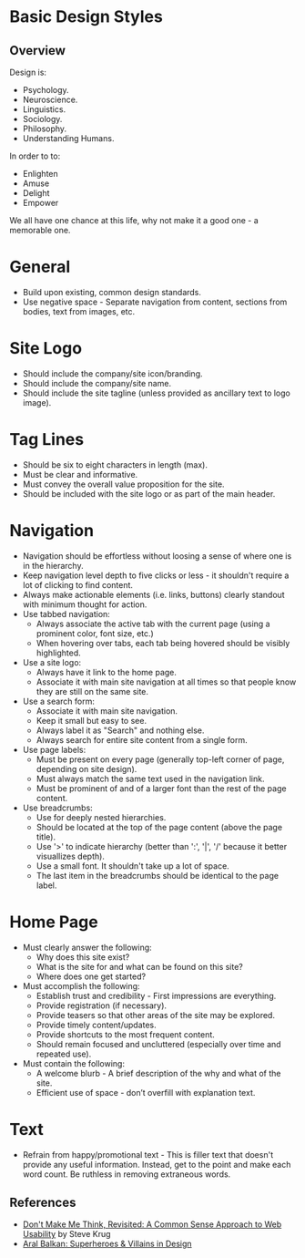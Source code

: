 # Basic Design Styles

## Overview

Design is:

- Psychology.
- Neuroscience.
- Linguistics.
- Sociology.
- Philosophy.
- Understanding Humans.

In order to to:

- Enlighten
- Amuse
- Delight
- Empower

We all have one chance at this life, why not make it a good one - a memorable one.

# General

- Build upon existing, common design standards.
- Use negative space - Separate navigation from content, sections from bodies, text from images,
  etc.

# Site Logo

- Should include the company/site icon/branding.
- Should include the company/site name.
- Should include the site tagline (unless provided as ancillary text to logo image).

# Tag Lines

- Should be six to eight characters in length (max).
- Must be clear and informative.
- Must convey the overall value proposition for the site.
- Should be included with the site logo or as part of the main header.

# Navigation

- Navigation should be effortless without loosing a sense of where one is in the hierarchy.
- Keep navigation level depth to five clicks or less - it shouldn't require a lot of clicking to
  find content.
- Always make actionable elements (i.e. links, buttons) clearly standout with minimum thought for
  action.
- Use tabbed navigation:
  - Always associate the active tab with the current page (using a prominent color, font size, etc.)
  - When hovering over tabs, each tab being hovered should be visibly highlighted.
- Use a site logo:
  - Always have it link to the home page.
  - Associate it with main site navigation at all times so that people know they are still on the
    same site.
- Use a search form:
  - Associate it with main site navigation.
  - Keep it small but easy to see.
  - Always label it as "Search" and nothing else.
  - Always search for entire site content from a single form.
- Use page labels:
  - Must be present on every page (generally top-left corner of page, depending on site design).
  - Must always match the same text used in the navigation link.
  - Must be prominent of and of a larger font than the rest of the page content.
- Use breadcrumbs:
  - Use for deeply nested hierarchies.
  - Should be located at the top of the page content (above the page title).
  - Use '>' to indicate hierarchy (better than ':', '|', '/' because it better visuallizes depth).
  - Use a small font. It shouldn't take up a lot of space.
  - The last item in the breadcrumbs should be identical to the page label.

# Home Page

- Must clearly answer the following:
  - Why does this site exist?
  - What is the site for and what can be found on this site?
  - Where does one get started?
- Must accomplish the following:
  - Establish trust and credibility - First impressions are everything.
  - Provide registration (if necessary).
  - Provide teasers so that other areas of the site may be explored.
  - Provide timely content/updates.
  - Provide shortcuts to the most frequent content.
  - Should remain focused and uncluttered (especially over time and repeated use).
- Must contain the following:
  - A welcome blurb - A brief description of the why and what of the site.
  - Efficient use of space - don’t overfill with explanation text.

# Text

- Refrain from happy/promotional text - This is filler text that doesn't provide any useful
  information. Instead, get to the point and make each word count. Be ruthless in removing
  extraneous words.

## References

- [Don't Make Me Think, Revisited: A Common Sense Approach to Web Usability](http://www.sensible.com/dmmt.html) by Steve Krug
- [Aral Balkan: Superheroes & Villains in Design](http://vimeo.com/70030549)
